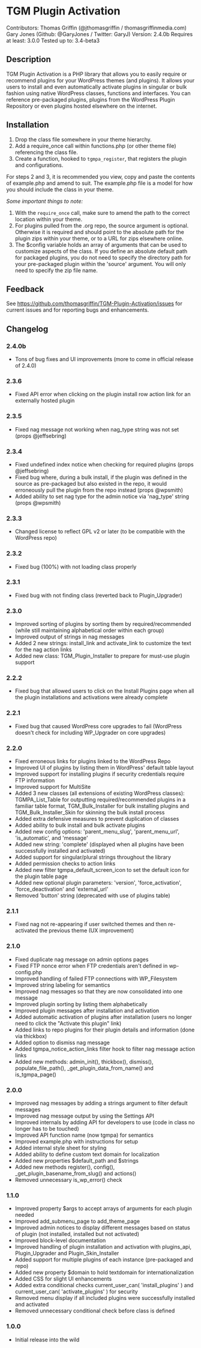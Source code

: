 TGM Plugin Activation
=====================

Contributors:      Thomas Griffin (@jthomasgriffin / thomasgriffinmedia.com)
                   Gary Jones (Github: @GaryJones / Twitter: GaryJ)
Version:           2.4.0b
Requires at least: 3.0.0
Tested up to:      3.4-beta3

## Description ##

TGM Plugin Activation is a PHP library that allows you to easily require or recommend plugins for your WordPress themes (and plugins). It allows your users to install and even automatically activate plugins in singular or bulk fashion using native WordPress classes, functions and interfaces. You can reference pre-packaged plugins, plugins from the WordPress Plugin Repository or even plugins hosted elsewhere on the internet.

## Installation ##

1. Drop the class file somewhere in your theme hierarchy.
2. Add a require_once call within functions.php (or other theme file) referencing the class file.
3. Create a function, hooked to `tgmpa_register`, that registers the plugin and configurations.

For steps 2 and 3, it is recommended you view, copy and paste the contents of example.php
and amend to suit. The example.php file is a model for how you should include the class in your theme.

*Some important things to note:*

1. With the `require_once` call, make sure to amend the path to the correct location within your theme.
2. For plugins pulled from the .org repo, the source argument is optional. Otherwise it is required and should point
   to the absolute path for the plugin zips within your theme, or to a URL for zips elsewhere online.
3. The $config variable holds an array of arguments that can be used to customize aspects of the class.
   If you define an absolute default path for packaged plugins, you do not need to specify the directory path
   for your pre-packaged plugin within the 'source' argument. You will only need to specify the zip file name.

## Feedback ##

See https://github.com/thomasgriffin/TGM-Plugin-Activation/issues for current issues and for reporting bugs and enhancements.

## Changelog ##

### 2.4.0b ###

* Tons of bug fixes and UI improvements (more to come in official release of 2.4.0)

### 2.3.6 ###

* Fixed API error when clicking on the plugin install row action link for an externally hosted plugin

### 2.3.5 ###

* Fixed nag message not working when nag_type string was not set (props @jeffsebring)

### 2.3.4 ###

* Fixed undefined index notice when checking for required plugins (props @jeffsebring)
* Fixed bug where, during a bulk install, if the plugin was defined in the source as pre-packaged but also existed in the repo, it would erroneously pull the plugin from the repo instead (props @wpsmith)
* Added ability to set nag type for the admin notice via 'nag_type' string (props @wpsmith)

### 2.3.3 ###

* Changed license to reflect GPL v2 or later (to be compatible with the WordPress repo)

### 2.3.2 ###

* Fixed bug (100%) with not loading class properly

### 2.3.1 ###

* Fixed bug with not finding class (reverted back to Plugin_Upgrader)

### 2.3.0 ###

* Improved sorting of plugins by sorting them by required/recommended (while still maintaining alphabetical order within each group)
* Improved output of strings in nag messages
* Added 2 new strings: install_link and activate_link to customize the text for the nag action links
* Added new class: TGM_Plugin_Installer to prepare for must-use plugin support

### 2.2.2 ###

* Fixed bug that allowed users to click on the Install Plugins page when all the plugin installations and activations were already complete

### 2.2.1 ###

* Fixed bug that caused WordPress core upgrades to fail (WordPress doesn't check for including WP_Upgrader on core upgrades)

### 2.2.0 ###

* Fixed erroneous links for plugins linked to the WordPress Repo
* Improved UI of plugins by listing them in WordPress' default table layout
* Improved support for installing plugins if security credentials require FTP information
* Improved support for MultiSite
* Added 3 new classes (all extensions of existing WordPress classes): TGMPA_List_Table for outputting required/recommended plugins in a familiar table format, TGM_Bulk_Installer for bulk installing plugins and TGM_Bulk_Installer_Skin for skinning the bulk install process
* Added extra defensive measures to prevent duplication of classes
* Added ability to bulk install and bulk activate plugins
* Added new config options: 'parent_menu_slug', 'parent_menu_url', 'is_automatic', and 'message'
* Added new string: 'complete' (displayed when all plugins have been successfully installed and activated)
* Added support for singular/plural strings throughout the library
* Added permission checks to action links
* Added new filter tgmpa_default_screen_icon to set the default icon for the plugin table page
* Added new optional plugin parameters: 'version', 'force_activation', 'force_deactivation' and 'external_url'
* Removed 'button' string (deprecated with use of plugins table)

### 2.1.1 ###

* Fixed nag not re-appearing if user switched themes and then re-activated the previous theme (UX improvement)

### 2.1.0 ###

* Fixed duplicate nag message on admin options pages
* Fixed FTP nonce error when FTP credentials aren't defined in wp-config.php
* Improved handling of failed FTP connections with WP_Filesystem
* Improved string labeling for semantics
* Improved nag messages so that they are now consolidated into one message
* Improved plugin sorting by listing them alphabetically
* Improved plugin messages after installation and activation
* Added automatic activation of plugins after installation (users no longer need to click the "Activate this plugin" link)
* Added links to repo plugins for their plugin details and information (done via thickbox)
* Added option to dismiss nag message
* Added tgmpa_notice_action_links filter hook to filter nag message action links
* Added new methods: admin_init(), thickbox(), dismiss(), populate_file_path(), _get_plugin_data_from_name() and is_tgmpa_page()

### 2.0.0 ###

* Improved nag messages by adding a strings argument to filter default messages
* Improved nag message output by using the Settings API
* Improved internals by adding API for developers to use (code in class no longer has to be touched)
* Improved API function name (now tgmpa) for semantics
* Improved example.php with instructions for setup
* Added internal style sheet for styling
* Added ability to define custom text domain for localization
* Added new properties $default_path and $strings
* Added new methods register(), config(), _get_plugin_basename_from_slug() and actions()
* Removed unnecessary is_wp_error() check

### 1.1.0 ###

* Improved property $args to accept arrays of arguments for each plugin needed
* Improved add_submenu_page to add_theme_page
* Improved admin notices to display different messages based on status of plugin (not installed, installed but not activated)
* Improved block-level documentation
* Improved handling of plugin installation and activation with plugins_api, Plugin_Upgrader and Plugin_Skin_Installer
* Added support for multiple plugins of each instance (pre-packaged and repo)
* Added new property $domain to hold textdomain for internationalization
* Added CSS for slight UI enhancements
* Added extra conditional checks current_user_can( 'install_plugins' ) and current_user_can( 'activate_plugins' ) for security
* Removed menu display if all included plugins were successfully installed and activated
* Removed unnecessary conditional check before class is defined

### 1.0.0 ###

* Initial release into the wild
